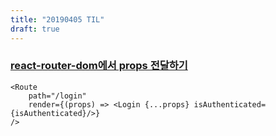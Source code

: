 ```yaml
---
title: "20190405 TIL"
draft: true
---
```


### [react-router-dom에서 props 전달하기](https://stackoverflow.com/questions/43469071/react-react-router-dom-pass-props-to-component)

```
<Route 
    path="/login" 
    render={(props) => <Login {...props} isAuthenticated={isAuthenticated}/>} 
/>
```